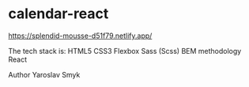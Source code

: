 # calendar-react

https://splendid-mousse-d51f79.netlify.app/

The tech stack is:
HTML5
CSS3
Flexbox
Sass (Scss)
BEM methodology
React

Author
Yaroslav Smyk